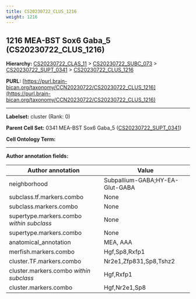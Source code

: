```yaml
---
title: CS20230722_CLUS_1216
weight: 1216
---
```

## 1216 MEA-BST Sox6 Gaba_5 (CS20230722_CLUS_1216)
<b>Hierarchy: </b>
[CS20230722_CLAS_11](../CS20230722_CLAS_11) >
[CS20230722_SUBC_073](../CS20230722_SUBC_073) >
[CS20230722_SUPT_0341](../CS20230722_SUPT_0341) >
[CS20230722_CLUS_1216](../CS20230722_CLUS_1216)

**PURL:** [https://purl.brain-bican.org/taxonomy/CCN20230722/CS20230722_CLUS_1216](https://purl.brain-bican.org/taxonomy/CCN20230722/CS20230722_CLUS_1216)

---


**Labelset:** cluster (Rank: 0)

**Parent Cell Set:** 0341 MEA-BST Sox6 Gaba_5 ([CS20230722_SUPT_0341](../CS20230722_SUPT_0341))



**Cell Ontology Term:** 

[MARKER GENES.]: #


---

[TRANSFERRED ANNOTATIONS.]: #


[AUTHOR ANNOTATION FIELDS.]: #


**Author annotation fields:**

| Author annotation | Value |
|-------------------|-------|
|neighborhood|Subpallium-GABA;HY-EA-Glut-GABA|
|subclass.tf.markers.combo|None|
|subclass.markers.combo|None|
|supertype.markers.combo _within subclass_|None|
|supertype.markers.combo|None|
|anatomical_annotation|MEA, AAA|
|merfish.markers.combo|Hgf,Sp8,Rxfp1|
|cluster.TF.markers.combo|Nr2e1,Zfp831,Sp8,Tshz2|
|cluster.markers.combo _within subclass_|Hgf,Rxfp1|
|cluster.markers.combo|Hgf,Nr2e1,Sp8|
